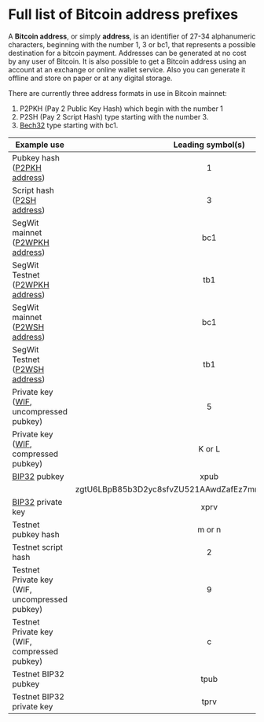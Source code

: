 # Full list of Bitcoin address prefixes

A __Bitcoin address__, or simply __address__, is an identifier of 27-34 alphanumeric characters, beginning with the number 1, 3 or bc1, that represents a possible destination for a bitcoin payment. Addresses can be generated at no cost by any user of Bitcoin. It is also possible to get a Bitcoin address using an account at an exchange or online wallet service. Also you can generate it offline and store on paper or at any digital storage.

There are currently three address formats in use in Bitcoin mainnet:

1. P2PKH (Pay 2 Public Key Hash) which begin with the number 1
2. P2SH (Pay 2 Script Hash) type starting with the number 3.
3. [Bech32](https://en.bitcoin.it/wiki/Bech32) type starting with bc1.

Example use | Leading symbol(s) | Example
----------- | :---------------: | -------
Pubkey hash ([P2PKH address](https://en.bitcoin.it/wiki/Transaction#Pay-to-PubkeyHash)) | 1 | <sub>17VZNX1SN5NtKa8UQFxwQbFeFc3iqRYhem</sub>
Script hash ([P2SH address](https://en.bitcoin.it/wiki/Pay_to_script_hash)) | 3 | <sub>3EktnHQD7RiAE6uzMj2ZifT9YgRrkSgzQX</sub>
SegWit mainnet ([P2WPKH address](https://github.com/bitcoin/bips/blob/master/bip-0173.mediawiki)) | bc1 | <sub>bc1qw508d6qejxtdg4y5r3zarvary0c5xw7kv8f3t4</sub>
SegWit Testnet ([P2WPKH address](https://github.com/bitcoin/bips/blob/master/bip-0173.mediawiki)) | tb1 | <sub>tb1qw508d6qejxtdg4y5r3zarvary0c5xw7kxpjzsx</sub>
SegWit mainnet ([P2WSH address](https://github.com/bitcoin/bips/blob/master/bip-0173.mediawiki)) | bc1 | <sub>bc1qrp33g0q5c5txsp9arysrx4k6zdkfs4nce4xj0gdcccefvpysxf3qccfmv3</sub>
SegWit Testnet ([P2WSH address](https://github.com/bitcoin/bips/blob/master/bip-0173.mediawiki)) | tb1 | <sub>tb1qrp33g0q5c5txsp9arysrx4k6zdkfs4nce4xj0gdcccefvpysxf3q0sl5k7</sub>
Private key ([WIF](https://en.bitcoin.it/wiki/Wallet_import_format), uncompressed pubkey) | 5 | <sub>5Hwgr3u458GLafKBgxtssHSPqJnYoGrSzgQsPwLFhLNYskDPyyA</sub>
Private key ([WIF](https://en.bitcoin.it/wiki/Wallet_import_format), compressed pubkey) | K or L | <sub>L1aW4aubDFB7yfras2S1mN3bqg9nwySY8nkoLmJebSLD5BWv3ENZ</sub>
[BIP32](https://en.bitcoin.it/wiki/BIP_0032) pubkey | xpub | xpub661MyMwAqRbcEYS8w7XLSVeEsBXy79zSzH1J8vCdxAZningWLdN3
|  | zgtU6LBpB85b3D2yc8sfvZU521AAwdZafEz7mnzBBsz4wKY5e4cp9LB
[BIP32](https://en.bitcoin.it/wiki/BIP_0032) private key | xprv |  	<sub>xprv9s21ZrQH143K24Mfq5zL5MhWK9hUhhGbd45hLXo2Pq2oqzMMo63oStZzF93Y5wvzdUayhgkkFoicQZcP3y52uPPxFnfoLZB21Teqt1VvEHx</sub>
Testnet pubkey hash | m or n | <sub>mipcBbFg9gMiCh81Kj8tqqdgoZub1ZJRfn</sub>
Testnet script hash | 2 | <sub>2MzQwSSnBHWHqSAqtTVQ6v47XtaisrJa1Vc</sub>
Testnet Private key (WIF, uncompressed pubkey) | 9 | <sub>92Pg46rUhgTT7romnV7iGW6W1gbGdeezqdbJCzShkCsYNzyyNcc</sub>
Testnet Private key (WIF, compressed pubkey) | c | <sub>cNJFgo1driFnPcBdBX8BrJrpxchBWXwXCvNH5SoSkdcF6JXXwHMm</sub>
Testnet BIP32 pubkey | tpub |  	<sub>tpubD6NzVbkrYhZ4WLczPJWReQycCJdd6YVWXubbVUFnJ5KgU5MDQrD998ZJLNGbhd2pq7ZtDiPYTfJ7iBenLVQpYgSQqPjUsQeJXH8VQ8xA67D</sub>
Testnet BIP32 private key | tprv | <sub>tprv8ZgxMBicQKsPcsbCVeqqF1KVdH7gwDJbxbzpCxDUsoXHdb6SnTPYxdwSAKDC6KKJzv7khnNWRAJQsRA8BBQyiSfYnRt6zuu4vZQGKjeW4YF</sub>
